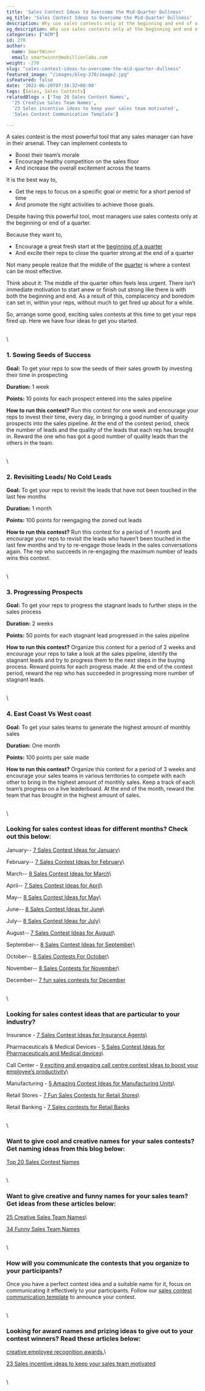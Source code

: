 ```yaml
---
title: 'Sales Contest Ideas to Overcome the Mid-Quarter Dullness'
og_title: 'Sales Contest Ideas to Overcome the Mid-Quarter Dullness'
description: Why use sales contests only at the beginning and end of a quarter? Actually, mid-quarter sales contests can have a greater impact on your overall quarterly sales success. Learn more about it in this blog.
og_description: Why use sales contests only at the beginning and end of a quarter? Actually, mid-quarter sales contests can have a greater impact on your overall quarterly sales success. Learn more about it in this blog.
categories: ["ACM"]
id: 270
author:
  name: SmartWinnr
  email: smartwinnr@mobillionlabs.com
weight: -270
slug: "sales-contest-ideas-to-overcome-the-mid-quarter-dullness"
featured_image: "/images/blog-270/image2.jpg"
isFeatured: false
date: '2022-06-20T07:30:32+08:00'
tags: [Sales, Sales Contests]
relatedBlogs : ['Top 20 Sales Contest Names',
  '25 Creative Sales Team Names',
  '23 Sales incentive ideas to keep your sales team motivated',
  'Sales Contest Communication Template']

---
```


A sales contest is the most powerful tool that any sales manager can have in their arsenal. They can implement contests to

* Boost their team’s morale 
* Encourage healthy competition on the sales floor
* And increase the overall excitement across the teams

It is the best way to, 

* Get the reps to focus on a specific goal or metric for a short period of time 
* And promote the right activities to achieve those goals. 

Despite having this powerful tool, most managers use sales contests only at the beginning or end of a quarter. 

Because they want to,

* Encourage a great fresh start at the [beginning of a quarter](https://www.smartwinnr.com/post/how-to-plan-for-a-new-sales-quarter/)
* And excite their reps to close the quarter strong at the end of a quarter 

Not many people realize that the middle of the [quarter](https://www.smartwinnr.com/post/tips-that-will-help-you-close-your-q4-strong/) is where a contest can be most effective.

Think about it: The middle of the quarter often feels less urgent. There isn’t immediate motivation to start anew or finish out strong like there is with both the beginning and end. As a result of this, complacency and boredom can set in, within your reps, without much to get fired up about for a while. 

So, arrange some good, exciting sales contests at this time to get your reps fired up. Here we have four ideas to get you started.

\
\

### **1. Sowing Seeds of Success**

**Goal:** To get your reps to sow the seeds of their sales growth by investing their time in prospecting

**Duration:** 1 week

**Points:** 10 points for each prospect entered into the sales pipeline

**How to run this contest?** Run this contest for one week and encourage your reps to invest their time, every day, in bringing a good number of quality prospects into the sales pipeline. At the end of the contest period, check the number of leads and the quality of the leads that each rep has brought in. Reward the one who has got a good number of quality leads than the others in the team.

\
\

### **2. Revisiting Leads/ No Cold Leads**

**Goal:** To get your reps to revisit the leads that have not been touched in the last few months

**Duration:** 1 month

**Points:** 100 points for reengaging the zoned out leads

**How to run this contest?** Run this contest for a period of 1 month and encourage your reps to revisit the leads who haven’t been touched in the last few months and try to re-engage those leads in the sales conversations again. The rep who succeeds in re-engaging the maximum number of leads wins this contest.

\
\

### **3. Progressing Prospects**

**Goal:** To get your reps to progress the stagnant leads to further steps in the sales process

**Duration:** 2 weeks

**Points:** 50 points for each stagnant lead progressed in the sales pipeline

**How to run this contest?** Organize this contest for a period of 2 weeks and encourage your reps to take a look at the sales pipeline, identify the stagnant leads and try to progress them to the next steps in the buying process. Reward points for each progress made. At the end of the contest period, reward the rep who has succeeded in progressing more number of stagnant leads.

\
\

### **4. East Coast Vs West coast**

**Goal:** To get your sales teams to generate the highest amount of monthly sales

**Duration:** One month

**Points:** 100 points per sale made

**How to run this contest?** Organize this contest for a period of 3 weeks and encourage your sales teams in various territories to compete with each other to bring in the highest amount of monthly sales. Keep a track of each team’s progress on a live leaderboard. At the end of the month, reward the team that has brought in the highest amount of sales.

\
\

### Looking for sales contest ideas for different months? Check out this below:

January-- [7 Sales Contest Ideas for January](https://www.smartwinnr.com/post/7-sales-contest-ideas-for-january/)\

February-- [7 Sales Contest Ideas for February](https://www.smartwinnr.com/post/7-sales-contest-ideas-for-february/)\

March-- [8 Sales Contest Ideas for March](https://www.smartwinnr.com/post/8-sales-contest-ideas-for-march/)\

April-- [7 Sales Contest Ideas for April](https://www.smartwinnr.com/post/7-sales-contest-ideas-for-april/)\

May-- [8 Sales Contest Ideas for May](https://www.smartwinnr.com/post/8-sales-contest-ideas-for-may/)\

June-- [8 Sales Contest Ideas for June](https://www.smartwinnr.com/post/8-sales-contest-ideas-for-june/)\

July-- [8 Sales Contest Ideas for July](https://www.smartwinnr.com/post/8-sales-contest-ideas-for-july-2023/)\

August-- [7 Sales Contest Ideas for August](https://www.smartwinnr.com/post/7-sales-contest-ideas-for-august/)\

September-- [8 Sales Contest Ideas for September](https://www.smartwinnr.com/post/8-sales-contest-ideas-for-september/)\ 

October-- [8 Sales Contests For October](https://smartwinnr.com/post/8-sales-contests-for-october/)\

November-- [8 Sales Contests for November](https://smartwinnr.com/post/8-sales-contests-for-november/)\

December-- [7 fun sales contests for December](https://smartwinnr.com/post/7-fun-sales-contests-for-december/)

\
\

### Looking for sales contest ideas that are particular to your industry?

Insurance - [7 Sales Contest Ideas for Insurance Agents](https://smartwinnr.com/post/sales-contests-for-the-insurance-agents/)\

Pharmaceuticals & Medical Devices - [5 Sales Contest Ideas for Pharmaceuticals and Medical devices](https://smartwinnr.com/post/5-sales-contests-for-pharma-and-medical-device-companies/)\

Call Center - [9 exciting and engaging call centre contest ideas to boost your employee’s productivity](https://www.smartwinnr.com/post/9-exciting-and-engaging-call-center-contest-ideas-to-boost-your-employee-productivity/)\

Manufacturing - [5 Amazing Contest Ideas for Manufacturing Units](https://smartwinnr.com/post/5-amazing-contest-ideas-for-manufacturing-units/)\

Retail Stores - [7 Fun Sales Contests for Retail Stores](https://smartwinnr.com/post/7-fun-sales-contests-for-retail-stores/)\

Retail Banking - [7 Sales contests for Retail Banks](https://smartwinnr.com/post/7-sales-contests-for-retail-banks/)

\
\

### Want to give cool and creative names for your sales contests? Get naming ideas from this blog below:

[Top 20 Sales Contest Names](https://www.smartwinnr.com/post/top-20-sales-contest-names/)

\
\

### Want to give creative and funny names for your sales team? Get ideas from these articles below:

[25 Creative Sales Team Names](https://www.smartwinnr.com/post/25-creative-sales-team-names/)\

[34 Funny Sales Team Names](https://www.smartwinnr.com/post/funny-sales-team-names/)

\
\

### How will you communicate the contests that you organize to your participants?

Once you have a perfect contest idea and a suitable name for it, focus on communicating it effectively to your participants. Follow our [sales contest communication template](https://www.smartwinnr.com/post/sales-contest-communication-template/) to announce your contest.

\
\

### Looking for award names and prizing ideas to give out to your contest winners? Read these articles below:

[creative employee recognition awards.](https://www.smartwinnr.com/post/creative-employee-recognition-award-names/)\

[23 Sales incentive ideas to keep your sales team motivated](https://www.smartwinnr.com/post/sales-incentive-ideas-to-keep-your-sales-team-motivated/)

\
\